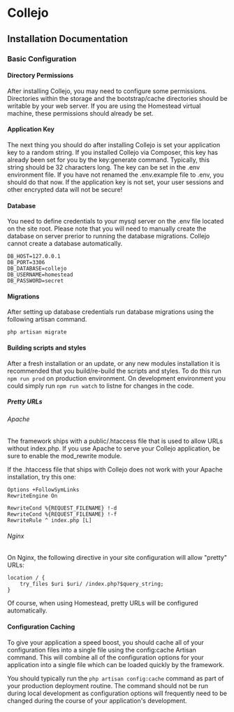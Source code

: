 # Collejo 
## Installation Documentation
### Basic Configuration

#### Directory Permissions

After installing Collejo, you may need to configure some permissions. Directories within the storage and the bootstrap/cache directories should be writable by your web server. If you are using the Homestead virtual machine, these permissions should already be set.

#### Application Key

The next thing you should do after installing Collejo is set your application key to a random string. If you installed Collejo via Composer, this key has already been set for you by the key:generate command. Typically, this string should be 32 characters long. The key can be set in the .env environment file. If you have not renamed the .env.example file to .env, you should do that now. If the application key is not set, your user sessions and other encrypted data will not be secure!

#### Database

You need to define credentials to your mysql server on the .env file located on the site root. Please note that you will need to manually create the database on server prerior to running the database migrations. Collejo cannot create a database automatically.

````
DB_HOST=127.0.0.1
DB_PORT=3306
DB_DATABASE=collejo
DB_USERNAME=homestead
DB_PASSWORD=secret
````

#### Migrations

After setting up database credentials run database migrations using the following artisan command.

```php artisan migrate```

#### Building scripts and styles

After a fresh installation or an update, or any new modules installation it is recommended that you build/re-build the scripts and styles. To do this run `npm run prod` on production environment. On development environment you could simply run `npm run watch` to listne for changes in the code.

##### Pretty URLs

###### Apache

The framework ships with a public/.htaccess file that is used to allow URLs without index.php. If you use Apache to serve your Collejo application, be sure to enable the mod_rewrite module.

If the .htaccess file that ships with Collejo does not work with your Apache installation, try this one:

```
Options +FollowSymLinks
RewriteEngine On

RewriteCond %{REQUEST_FILENAME} !-d
RewriteCond %{REQUEST_FILENAME} !-f
RewriteRule ^ index.php [L]
```


###### Nginx

On Nginx, the following directive in your site configuration will allow "pretty" URLs:

```
location / {
    try_files $uri $uri/ /index.php?$query_string;
}
```

Of course, when using Homestead, pretty URLs will be configured automatically.

#### Configuration Caching

To give your application a speed boost, you should cache all of your configuration files into a single file using the config:cache Artisan command. This will combine all of the configuration options for your application into a single file which can be loaded quickly by the framework.

You should typically run the `php artisan config:cache` command as part of your production deployment routine. The command should not be run during local development as configuration options will frequently need to be changed during the course of your application's development.

